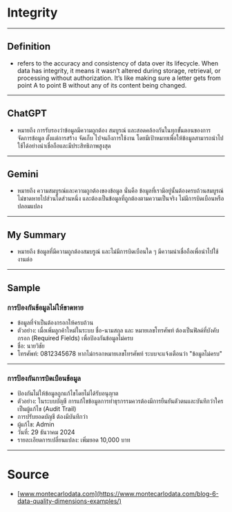 # Integrity
---
## Definition
* refers to the accuracy and consistency of data over its lifecycle. When data has integrity, it means it wasn’t altered during storage, retrieval, or processing without authorization. It’s like making sure a letter gets from point A to point B without any of its content being changed.
---
## ChatGPT
* หมายถึง การรับรองว่าข้อมูลมีความถูกต้อง สมบูรณ์ และสอดคล้องกันในทุกขั้นตอนของการจัดการข้อมูล ตั้งแต่การสร้าง จัดเก็บ ไปจนถึงการใช้งาน โดยมีเป้าหมายเพื่อให้ข้อมูลสามารถนำไปใช้ได้อย่างน่าเชื่อถือและมีประสิทธิภาพสูงสุด
---
## Gemini
* หมายถึง ความสมบูรณ์และความถูกต้องของข้อมูล นั่นคือ ข้อมูลที่เรามีอยู่นั้นต้องครบถ้วนสมบูรณ์ ไม่ขาดหายไปส่วนใดส่วนหนึ่ง และต้องเป็นข้อมูลที่ถูกต้องตามความเป็นจริง ไม่มีการบิดเบือนหรือปลอมแปลง
---
## My Summary
* หมายถึง ข้อมูลที่มีความถูกต้องสมบรูณ์ และไม่มีการบิดเบือนใด ๆ มีความน่าเชื่อถือเพื่อนำไปใช้งานต่อ
---
## Sample
### การป้องกันข้อมูลไม่ให้ขาดหาย
* ข้อมูลที่จำเป็นต้องกรอกให้ครบถ้วน
* ตัวอย่าง:
เมื่อเพิ่มลูกค้าใหม่ในระบบ ชื่อ-นามสกุล และ หมายเลขโทรศัพท์ ต้องเป็นฟิลด์ที่บังคับกรอก (Required Fields) เพื่อป้องกันข้อมูลไม่ครบ
* ชื่อ: นายวิชัย
* โทรศัพท์: 0812345678
หากไม่กรอกหมายเลขโทรศัพท์ ระบบจะแจ้งเตือนว่า "ข้อมูลไม่ครบ"
---
### การป้องกันการบิดเบือนข้อมูล
* ป้องกันไม่ให้ข้อมูลถูกแก้ไขโดยไม่ได้รับอนุญาต
* ตัวอย่าง:
ในระบบบัญชี การแก้ไขข้อมูลการทำธุรกรรมควรต้องมีการยืนยันตัวตนและบันทึกว่าใครเป็นผู้แก้ไข (Audit Trail)
* การปรับยอดบัญชี ต้องมีบันทึกว่า
* ผู้แก้ไข: Admin
* วันที่: 29 ธันวาคม 2024
* รายละเอียดการเปลี่ยนแปลง: เพิ่มยอด 10,000 บาท
---
# Source
* [www.montecarlodata.com](https://www.montecarlodata.com/blog-6-data-quality-dimensions-examples/)
